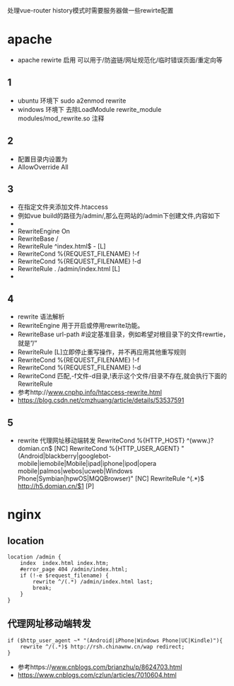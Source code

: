 处理vue-router history模式时需要服务器做一些rewirte配置 
# apache
+ apache rewirte 启用 可以用于/防盗链/网址规范化/临时错误页面/重定向等
## 1  
+ ubuntu 环境下 sudo a2enmod rewrite
+ windows 环境下 去除LoadModule rewrite_module modules/mod_rewrite.so  注释
## 2 
+ 配置目录内设置为
+ AllowOverride All 
## 3 
+ 在指定文件夹添加文件.htaccess
+ 例如vue build的路径为/admin/,那么在网站的/admin下创建文件,内容如下
+ <IfModule mod_rewrite.c>
+   RewriteEngine On
+   RewriteBase /
+   RewriteRule ^index\.html$ - [L]
+   RewriteCond %{REQUEST_FILENAME} !-f
+   RewriteCond %{REQUEST_FILENAME} !-d
+   RewriteRule . /admin/index.html [L]
+ </IfModule>
## 4 
+ rewrite 语法解析
+ RewriteEngine 用于开启或停用rewrite功能。
+ RewriteBase url-path #设定基准目录，例如希望对根目录下的文件rewrtie，就是”/”
+ RewriteRule [L]立即停止重写操作，并不再应用其他重写规则
+ RewriteCond %{REQUEST_FILENAME} !-f
+ RewriteCond %{REQUEST_FILENAME} !-d
+ RewriteCond 匹配,-f文件-d目录,!表示这个文件/目录不存在,就会执行下面的RewriteRule
+ 参考http://www.cnphp.info/htaccess-rewrite.html
+ https://blog.csdn.net/cmzhuang/article/details/53537591

## 5 
+ rewrite 代理网址移动端转发
  RewriteCond %{HTTP_HOST} ^(www\.)?domian\.cn$ [NC]
  RewriteCond %{HTTP_USER_AGENT} "(Android|blackberry|googlebot-mobile|iemobile|Mobile|ipad|iphone|ipod|opera mobile|palmos|webos|ucweb|Windows Phone|Symbian|hpwOS|MQQBrowser)" [NC]
  RewriteRule ^(.*)$ http://h5.domian.cn/$1 [P]

# nginx
## location
	location /admin {	  
		index  index.html index.htm;
		#error_page 404 /admin/index.html;
		if (!-e $request_filename) {
			rewrite ^/(.*) /admin/index.html last;
			break;
		}
	}
	
 ## 代理网址移动端转发
    if ($http_user_agent ~* "(Android|iPhone|Windows Phone|UC|Kindle)"){
        rewrite ^/(.*)$ http://rsh.chinawnw.cn/wap redirect;
    }
+ 参考https://www.cnblogs.com/brianzhu/p/8624703.html
+ https://www.cnblogs.com/czlun/articles/7010604.html
